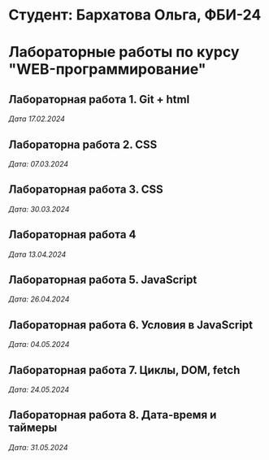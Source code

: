 # Студент: Бархатова Ольга, ФБИ-24

# Лабораторные работы по курсу "WEB-программирование"

## Лабораторная работа 1. Git + html

*Дата 17.02.2024*

## Лабораторна работа 2. CSS
*Дата: 07.03.2024*

## Лабораторная работа 3. CSS
*Дата: 30.03.2024*

## Лабораторная работа 4
*Дата 13.04.2024*

## Лабораторная работа 5. JavaScript
*Дата: 26.04.2024*

## Лабораторная работа 6.  Условия в JavaScript

*Дата: 04.05.2024*

## Лабораторная работа 7. Циклы, DOM, fetch

*Дата: 24.05.2024*

## Лабораторная работа 8. Дата-время и таймеры

*Дата: 31.05.2024*